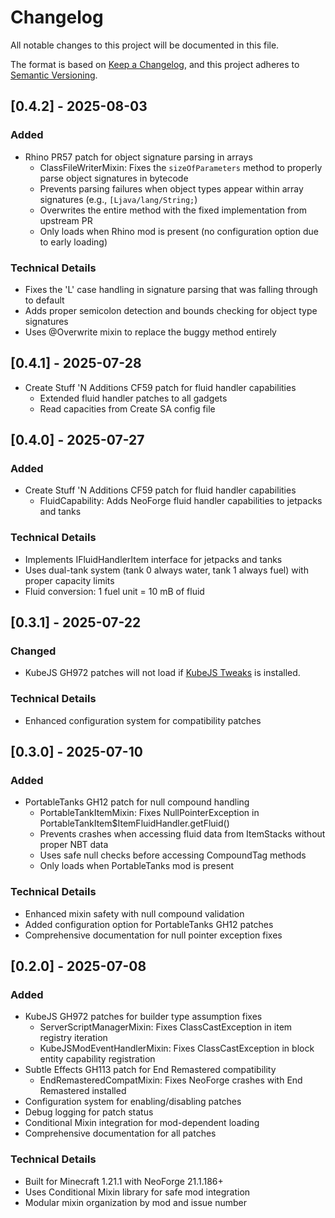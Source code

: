 # Changelog

All notable changes to this project will be documented in this file.

The format is based on [Keep a Changelog](https://keepachangelog.com/en/1.0.0/),
and this project adheres to [Semantic Versioning](https://semver.org/spec/v2.0.0.html).

## [0.4.2] - 2025-08-03

### Added
- Rhino PR57 patch for object signature parsing in arrays
  - ClassFileWriterMixin: Fixes the `sizeOfParameters` method to properly parse object signatures in bytecode
  - Prevents parsing failures when object types appear within array signatures (e.g., `[Ljava/lang/String;`)
  - Overwrites the entire method with the fixed implementation from upstream PR
  - Only loads when Rhino mod is present (no configuration option due to early loading)

### Technical Details
- Fixes the 'L' case handling in signature parsing that was falling through to default
- Adds proper semicolon detection and bounds checking for object type signatures
- Uses @Overwrite mixin to replace the buggy method entirely

## [0.4.1] - 2025-07-28
- Create Stuff 'N Additions CF59 patch for fluid handler capabilities
  - Extended fluid handler patches to all gadgets
  - Read capacities from Create SA config file

## [0.4.0] - 2025-07-27

### Added
- Create Stuff 'N Additions CF59 patch for fluid handler capabilities
  - FluidCapability: Adds NeoForge fluid handler capabilities to jetpacks and tanks

### Technical Details
- Implements IFluidHandlerItem interface for jetpacks and tanks
- Uses dual-tank system (tank 0 always water, tank 1 always fuel) with proper capacity limits
- Fluid conversion: 1 fuel unit = 10 mB of fluid

## [0.3.1] - 2025-07-22

### Changed
- KubeJS GH972 patches will not load if
  [KubeJS Tweaks](https://www.curseforge.com/minecraft/mc-mods/kubejs-tweaks) is installed.

### Technical Details
- Enhanced configuration system for compatibility patches

## [0.3.0] - 2025-07-10

### Added
- PortableTanks GH12 patch for null compound handling
  - PortableTankItemMixin: Fixes NullPointerException in PortableTankItem$ItemFluidHandler.getFluid()
  - Prevents crashes when accessing fluid data from ItemStacks without proper NBT data
  - Uses safe null checks before accessing CompoundTag methods
  - Only loads when PortableTanks mod is present

### Technical Details
- Enhanced mixin safety with null compound validation
- Added configuration option for PortableTanks GH12 patches
- Comprehensive documentation for null pointer exception fixes

## [0.2.0] - 2025-07-08

### Added
- KubeJS GH972 patches for builder type assumption fixes
  - ServerScriptManagerMixin: Fixes ClassCastException in item registry iteration
  - KubeJSModEventHandlerMixin: Fixes ClassCastException in block entity capability registration
- Subtle Effects GH113 patch for End Remastered compatibility
  - EndRemasteredCompatMixin: Fixes NeoForge crashes with End Remastered installed
- Configuration system for enabling/disabling patches
- Debug logging for patch status
- Conditional Mixin integration for mod-dependent loading
- Comprehensive documentation for all patches

### Technical Details
- Built for Minecraft 1.21.1 with NeoForge 21.1.186+
- Uses Conditional Mixin library for safe mod integration
- Modular mixin organization by mod and issue number